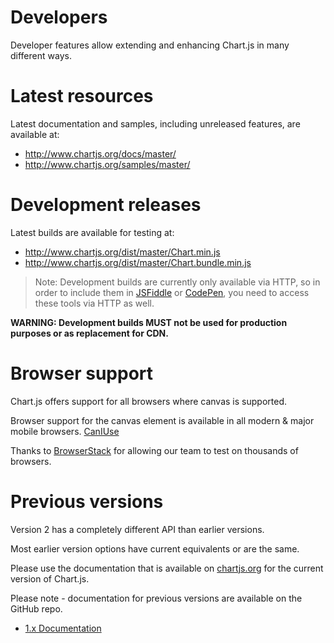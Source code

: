 # Developers

Developer features allow extending and enhancing Chart.js in many different ways.

# Latest resources

Latest documentation and samples, including unreleased features, are available at:

 - http://www.chartjs.org/docs/master/
 - http://www.chartjs.org/samples/master/

# Development releases

Latest builds are available for testing at:

 - http://www.chartjs.org/dist/master/Chart.min.js
 - http://www.chartjs.org/dist/master/Chart.bundle.min.js

> Note: Development builds are currently only available via HTTP, so in order to include them in [JSFiddle](http://jsfiddle.net) or [CodePen](http://codepen.io), you need to access these tools via HTTP as well.

**WARNING: Development builds MUST not be used for production purposes or as replacement for CDN.**

# Browser support

Chart.js offers support for all browsers where canvas is supported.

Browser support for the canvas element is available in all modern & major mobile browsers. [CanIUse](http://caniuse.com/#feat=canvas)

Thanks to [BrowserStack](https://browserstack.com) for allowing our team to test on thousands of browsers.

# Previous versions

Version 2 has a completely different API than earlier versions.

Most earlier version options have current equivalents or are the same.

Please use the documentation that is available on [chartjs.org](http://www.chartjs.org/docs/) for the current version of Chart.js.

Please note - documentation for previous versions are available on the GitHub repo.

- [1.x Documentation](https://github.com/chartjs/Chart.js/tree/v1.1.1/docs)
